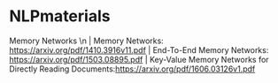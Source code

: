 # NLPmaterials

Memory Networks \n
 | Memory Networks: https://arxiv.org/pdf/1410.3916v11.pdf
 | End-To-End Memory Networks: https://arxiv.org/pdf/1503.08895.pdf
    | Key-Value Memory Networks for Directly Reading Documents:https://arxiv.org/pdf/1606.03126v1.pdf

